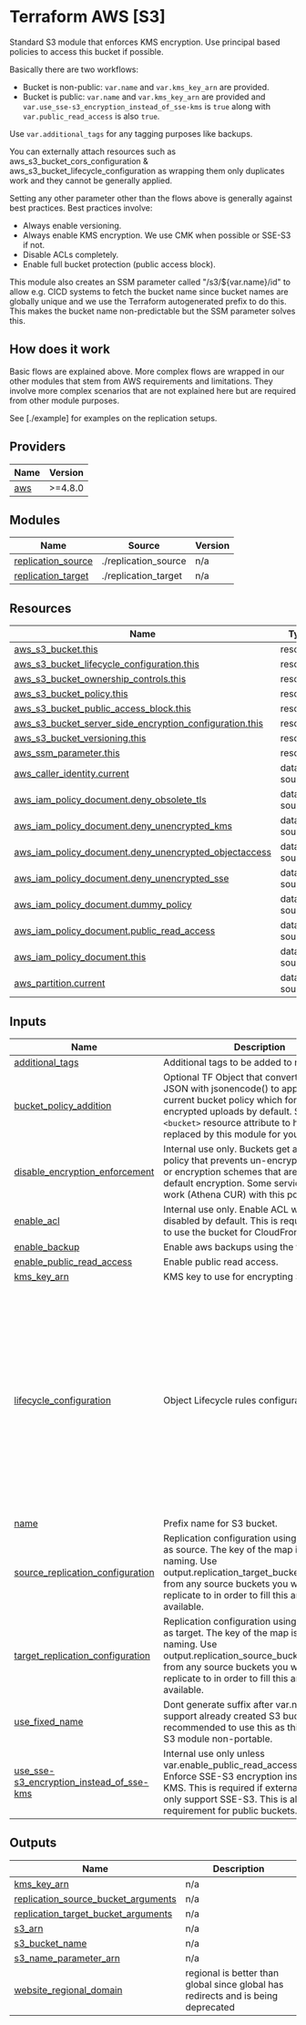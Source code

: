 # Terraform AWS [S3]

Standard S3 module that enforces KMS encryption. Use principal based policies to access this bucket if possible.

Basically there are two workflows:
- Bucket is non-public: `var.name` and `var.kms_key_arn` are provided.
- Bucket is public: `var.name` and `var.kms_key_arn` are provided and `var.use_sse-s3_encryption_instead_of_sse-kms` is `true` along with `var.public_read_access` is also `true`.

Use `var.additional_tags` for any tagging purposes like backups.

You can externally attach resources such as aws_s3_bucket_cors_configuration & aws_s3_bucket_lifecycle_configuration as wrapping them only duplicates work and they cannot be generally applied.

Setting any other parameter other than the flows above is generally against best practices. Best practices involve:
- Always enable versioning.
- Always enable KMS encryption. We use CMK when possible or SSE-S3 if not.
- Disable ACLs completely.
- Enable full bucket protection (public access block).

This module also creates an SSM parameter called "/s3/${var.name}/id" to allow e.g. CICD systems to fetch the bucket name since bucket names are globally unique and we use the Terraform autogenerated prefix to do this. This makes the bucket name non-predictable but the SSM parameter solves this.

## How does it work

Basic flows are explained above. More complex flows are wrapped in our other modules that stem from AWS requirements and limitations. They involve more complex scenarios that are not explained here but are required from other module purposes.

See [./example] for examples on the replication setups.

<!-- BEGIN_TF_DOCS -->
## Providers

| Name | Version |
|------|---------|
| <a name="provider_aws"></a> [aws](#provider\_aws) | >=4.8.0 |

## Modules

| Name | Source | Version |
|------|--------|---------|
| <a name="module_replication_source"></a> [replication\_source](#module\_replication\_source) | ./replication_source | n/a |
| <a name="module_replication_target"></a> [replication\_target](#module\_replication\_target) | ./replication_target | n/a |

## Resources

| Name | Type |
|------|------|
| [aws_s3_bucket.this](https://registry.terraform.io/providers/hashicorp/aws/latest/docs/resources/s3_bucket) | resource |
| [aws_s3_bucket_lifecycle_configuration.this](https://registry.terraform.io/providers/hashicorp/aws/latest/docs/resources/s3_bucket_lifecycle_configuration) | resource |
| [aws_s3_bucket_ownership_controls.this](https://registry.terraform.io/providers/hashicorp/aws/latest/docs/resources/s3_bucket_ownership_controls) | resource |
| [aws_s3_bucket_policy.this](https://registry.terraform.io/providers/hashicorp/aws/latest/docs/resources/s3_bucket_policy) | resource |
| [aws_s3_bucket_public_access_block.this](https://registry.terraform.io/providers/hashicorp/aws/latest/docs/resources/s3_bucket_public_access_block) | resource |
| [aws_s3_bucket_server_side_encryption_configuration.this](https://registry.terraform.io/providers/hashicorp/aws/latest/docs/resources/s3_bucket_server_side_encryption_configuration) | resource |
| [aws_s3_bucket_versioning.this](https://registry.terraform.io/providers/hashicorp/aws/latest/docs/resources/s3_bucket_versioning) | resource |
| [aws_ssm_parameter.this](https://registry.terraform.io/providers/hashicorp/aws/latest/docs/resources/ssm_parameter) | resource |
| [aws_caller_identity.current](https://registry.terraform.io/providers/hashicorp/aws/latest/docs/data-sources/caller_identity) | data source |
| [aws_iam_policy_document.deny_obsolete_tls](https://registry.terraform.io/providers/hashicorp/aws/latest/docs/data-sources/iam_policy_document) | data source |
| [aws_iam_policy_document.deny_unencrypted_kms](https://registry.terraform.io/providers/hashicorp/aws/latest/docs/data-sources/iam_policy_document) | data source |
| [aws_iam_policy_document.deny_unencrypted_objectaccess](https://registry.terraform.io/providers/hashicorp/aws/latest/docs/data-sources/iam_policy_document) | data source |
| [aws_iam_policy_document.deny_unencrypted_sse](https://registry.terraform.io/providers/hashicorp/aws/latest/docs/data-sources/iam_policy_document) | data source |
| [aws_iam_policy_document.dummy_policy](https://registry.terraform.io/providers/hashicorp/aws/latest/docs/data-sources/iam_policy_document) | data source |
| [aws_iam_policy_document.public_read_access](https://registry.terraform.io/providers/hashicorp/aws/latest/docs/data-sources/iam_policy_document) | data source |
| [aws_iam_policy_document.this](https://registry.terraform.io/providers/hashicorp/aws/latest/docs/data-sources/iam_policy_document) | data source |
| [aws_partition.current](https://registry.terraform.io/providers/hashicorp/aws/latest/docs/data-sources/partition) | data source |

## Inputs

| Name | Description | Type | Default | Required |
|------|-------------|------|---------|:--------:|
| <a name="input_additional_tags"></a> [additional\_tags](#input\_additional\_tags) | Additional tags to be added to resources. | `map(string)` | `{}` | no |
| <a name="input_bucket_policy_addition"></a> [bucket\_policy\_addition](#input\_bucket\_policy\_addition) | Optional TF Object that converts to policy JSON with jsonencode() to append to current bucket policy which forbids non-encrypted uploads by default. Set an `<bucket>` resource attribute to have it replaced by this module for you. | `any` | `null` | no |
| <a name="input_disable_encryption_enforcement"></a> [disable\_encryption\_enforcement](#input\_disable\_encryption\_enforcement) | Internal use only. Buckets get a standard policy that prevents un-encrypted uploads or encryption schemes that are not the default encryption. Some services cannot work (Athena CUR) with this policy enabled. | `bool` | `false` | no |
| <a name="input_enable_acl"></a> [enable\_acl](#input\_enable\_acl) | Internal use only. Enable ACL which is disabled by default. This is required in order to use the bucket for CloudFront S3 logging. | `bool` | `false` | no |
| <a name="input_enable_backup"></a> [enable\_backup](#input\_enable\_backup) | Enable aws backups using the tags define | `bool` | `false` | no |
| <a name="input_enable_public_read_access"></a> [enable\_public\_read\_access](#input\_enable\_public\_read\_access) | Enable public read access. | `bool` | `false` | no |
| <a name="input_kms_key_arn"></a> [kms\_key\_arn](#input\_kms\_key\_arn) | KMS key to use for encrypting S3 bucket. | `string` | n/a | yes |
| <a name="input_lifecycle_configuration"></a> [lifecycle\_configuration](#input\_lifecycle\_configuration) | Object Lifecycle rules configuration. | <pre>map(object({<br>    status = string<br>    bucket_prefix = string<br>    transition = object({<br>      storage_class = string<br>      transition_days = number<br>    })<br>    expiration_days = number<br>    noncurrent_version_expiration = object({<br>        newer_noncurrent_versions = number<br>        noncurrent_days = number<br>    })<br>    noncurrent_version_transition = object({<br>        newer_noncurrent_versions = number<br>        noncurrent_days = number<br>        storage_class = string<br>    })<br>  }))</pre> | `{}` | no |
| <a name="input_name"></a> [name](#input\_name) | Prefix name for S3 bucket. | `string` | n/a | yes |
| <a name="input_source_replication_configuration"></a> [source\_replication\_configuration](#input\_source\_replication\_configuration) | Replication configuration using this bucket as source. The key of the map is used for naming. Use output.replication\_target\_bucket\_arguments from any source buckets you want to replicate to in order to fill this argument if available. | <pre>map(object({<br>    destination_bucket_arn  = string<br>    destination_aws_account = string<br>    destination_kms_key_arn = string<br>  }))</pre> | `{}` | no |
| <a name="input_target_replication_configuration"></a> [target\_replication\_configuration](#input\_target\_replication\_configuration) | Replication configuration using this bucket as target. The key of the map is used for naming. Use output.replication\_source\_bucket\_arguments from any source buckets you want to replicate to in order to fill this argument if available. | <pre>map(object({<br>    source_role_arn = string<br>  }))</pre> | `{}` | no |
| <a name="input_use_fixed_name"></a> [use\_fixed\_name](#input\_use\_fixed\_name) | Dont generate suffix after var.name to support already created S3 buckets. Not recommended to use this as this makes the S3 module non-portable. | `bool` | `false` | no |
| <a name="input_use_sse-s3_encryption_instead_of_sse-kms"></a> [use\_sse-s3\_encryption\_instead\_of\_sse-kms](#input\_use\_sse-s3\_encryption\_instead\_of\_sse-kms) | Internal use only unless var.enable\_public\_read\_access is true. Enforce SSE-S3 encryption instead of SSE-KMS. This is required if external services only support SSE-S3. This is also a requirement for public buckets. | `bool` | `false` | no |

## Outputs

| Name | Description |
|------|-------------|
| <a name="output_kms_key_arn"></a> [kms\_key\_arn](#output\_kms\_key\_arn) | n/a |
| <a name="output_replication_source_bucket_arguments"></a> [replication\_source\_bucket\_arguments](#output\_replication\_source\_bucket\_arguments) | n/a |
| <a name="output_replication_target_bucket_arguments"></a> [replication\_target\_bucket\_arguments](#output\_replication\_target\_bucket\_arguments) | n/a |
| <a name="output_s3_arn"></a> [s3\_arn](#output\_s3\_arn) | n/a |
| <a name="output_s3_bucket_name"></a> [s3\_bucket\_name](#output\_s3\_bucket\_name) | n/a |
| <a name="output_s3_name_parameter_arn"></a> [s3\_name\_parameter\_arn](#output\_s3\_name\_parameter\_arn) | n/a |
| <a name="output_website_regional_domain"></a> [website\_regional\_domain](#output\_website\_regional\_domain) | regional is better than global since global has redirects and is being deprecated |
<!-- END_TF_DOCS -->

